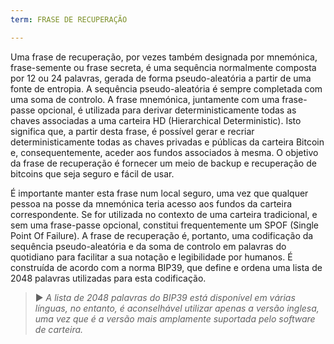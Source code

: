 ```yaml
---
term: FRASE DE RECUPERAÇÃO

---
```

Uma frase de recuperação, por vezes também designada por mnemónica, frase-semente ou frase secreta, é uma sequência normalmente composta por 12 ou 24 palavras, gerada de forma pseudo-aleatória a partir de uma fonte de entropia. A sequência pseudo-aleatória é sempre completada com uma soma de controlo. A frase mnemónica, juntamente com uma frase-passe opcional, é utilizada para derivar deterministicamente todas as chaves associadas a uma carteira HD (Hierarchical Deterministic). Isto significa que, a partir desta frase, é possível gerar e recriar deterministicamente todas as chaves privadas e públicas da carteira Bitcoin e, consequentemente, aceder aos fundos associados à mesma. O objetivo da frase de recuperação é fornecer um meio de backup e recuperação de bitcoins que seja seguro e fácil de usar.

É importante manter esta frase num local seguro, uma vez que qualquer pessoa na posse da mnemónica teria acesso aos fundos da carteira correspondente. Se for utilizada no contexto de uma carteira tradicional, e sem uma frase-passe opcional, constitui frequentemente um SPOF (Single Point Of Failure). A frase de recuperação é, portanto, uma codificação da sequência pseudo-aleatória e da soma de controlo em palavras do quotidiano para facilitar a sua notação e legibilidade por humanos. É construída de acordo com a norma BIP39, que define e ordena uma lista de 2048 palavras utilizadas para esta codificação.

> ► *A lista de 2048 palavras do BIP39 está disponível em várias línguas, no entanto, é aconselhável utilizar apenas a versão inglesa, uma vez que é a versão mais amplamente suportada pelo software de carteira.*